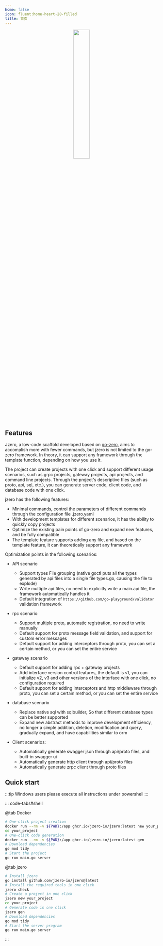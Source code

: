 ```yaml
---
home: false
icon: fluent:home-heart-20-filled
title: 首页
---
```


<div style="text-align: center;">
  <img src="https://oss.jaronnie.com/jzero.jpg" style="width: 33%;" alt=""/>
</div>

## Features

Jzero, a low-code scaffold developed based on [go-zero](https://go-zero.dev), aims to accomplish more with fewer commands, but jzero is not limited to the go-zero framework. In theory, it can support any framework through the template function, depending on how you use it.

The project can create projects with one click and support different usage scenarios, such as grpc projects, gateway projects, api projects, and command line projects. Through the project's descriptive files (such as proto, api, sql, etc.), you can generate server code, client code, and database code with one click.

jzero has the following features:

* Minimal commands, control the parameters of different commands through the configuration file .jzero.yaml
* With development templates for different scenarios, it has the ability to quickly copy projects
* Optimize the existing pain points of go-zero and expand new features, and be fully compatible
* The template feature supports adding any file, and based on the template feature, it can theoretically support any framework

Optimization points in the following scenarios:

* API scenario

  * Support types File grouping (native goctl puts all the types generated by api files into a single file types.go, causing the file to explode)
  * Write multiple api files, no need to explicitly write a main.api file, the framework automatically handles it
  * Default integration of `https://github.com/go-playground/validator` validation framework
* rpc scenario
  * Support multiple proto, automatic registration, no need to write manually
  * Default support for proto message field validation, and support for custom error messages
  * Default support for adding interceptors through proto, you can set a certain method, or you can set the entire service
* gateway scenario
  * Default support for adding rpc + gateway projects
  * Add interface version control features, the default is v1, you can initialize v2, v3 and other versions of the interface with one click, no configuration required
  * Default support for adding interceptors and http middleware through proto, you can set a certain method, or you can set the entire service
* database scenario
  * Replace native sql with sqlbuilder, So that different database types can be better supported
  * Expand new abstract methods to improve development efficiency, no longer a simple addition, deletion, modification and query, gradually expand, and have capabilities similar to orm
* Client scenarios:
  * Automatically generate swagger json through api/proto files, and built-in swagger ui
  * Automatically generate http client through api/proto files
  * Automatically generate zrpc client through proto files

## Quick start

:::tip Windows users please execute all instructions under powershell
:::

::: code-tabs#shell

@tab Docker

```bash
# One-click project creation
docker run --rm -v ${PWD}:/app ghcr.io/jzero-io/jzero:latest new your_project
cd your_project
# One-click code generation
docker run --rm -v ${PWD}:/app ghcr.io/jzero-io/jzero:latest gen
# Download dependencies
go mod tidy
# Start the project
go run main.go server
```

@tab jzero

```bash
# Install jzero
go install github.com/jzero-io/jzero@latest
# Install the required tools in one click
jzero check
# Create a project in one click
jzero new your_project
cd your_project
# Generate code in one click
jzero gen
# Download dependencies
go mod tidy
# Start the server program
go run main.go server
```
:::